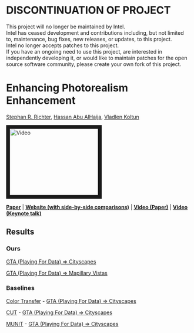 # DISCONTINUATION OF PROJECT #  
This project will no longer be maintained by Intel.  
Intel has ceased development and contributions including, but not limited to, maintenance, bug fixes, new releases, or updates, to this project.  
Intel no longer accepts patches to this project.  
 If you have an ongoing need to use this project, are interested in independently developing it, or would like to maintain patches for the open source software community, please create your own fork of this project.  
  
# Enhancing Photorealism Enhancement

[Stephan R. Richter](https://scholar.google.com/citations?user=6hB2vJUAAAAJ&hl=en), [Hassan Abu AlHaija](https://hassanhaija.github.io/), [Vladlen Koltun](http://vladlen.info)

<a href="http://www.youtube.com/watch?feature=player_embedded&v=P1IcaBn3ej0
" target="_blank"><img src="http://img.youtube.com/vi/P1IcaBn3ej0/0.jpg" 
alt="Video" width="240" height="180" border="10" /></a>

**[Paper](http://vladlen.info/papers/EPE.pdf)** | **[Website (with side-by-side comparisons)](https://isl-org.github.io/PhotorealismEnhancement/)** | **[Video (Paper)](https://www.youtube.com/watch?v=P1IcaBn3ej0)** | **[Video (Keynote talk)](https://youtu.be/yLLhMkctfBY?t=2360)**

## Results

### Ours

[GTA (Playing For Data) => Cityscapes](https://drive.google.com/u/0/uc?id=1FXKa7PrtQgkv_C_Egz2YLXHwyNc4CHnK&export=download)

[GTA (Playing For Data) => Mapillary Vistas](https://drive.google.com/u/0/uc?id=1uTYd2mekB1Fo9btMDafoVs74oKrRScua&export=download)

### Baselines

[Color Transfer](http://erikreinhard.com/colour_transfer.html) - [GTA (Playing For Data) => Cityscapes](https://drive.google.com/u/0/uc?id=1CdjUe8tYo_drkMrYaB3xjdPDeaKPzxYX&export=download)

[CUT](http://taesung.me/ContrastiveUnpairedTranslation/) - [GTA (Playing For Data) => Cityscapes](https://drive.google.com/u/0/uc?id=1zQudKSmTRQ4zeHjYAAiUvk_G9cO9lQh8&export=download)

[MUNIT](https://github.com/NVlabs/MUNIT) - [GTA (Playing For Data) => Cityscapes](https://drive.google.com/u/0/uc?id=1zmTM_lyQrbJA_OL58J4MKWkveYKX6UxR&export=download)


